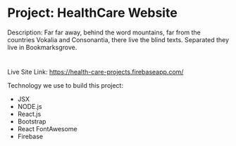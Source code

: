 # Project: HealthCare Website

Description: Far far away, behind the word mountains, far from the countries Vokalia and Consonantia, there live the blind texts. Separated they live in Bookmarksgrove.

#

Live Site Link: https://health-care-projects.firebaseapp.com/

Technology we use to build this project:
- JSX
- NODE.js
- React.js
- Bootstrap
- React FontAwesome
- Firebase


